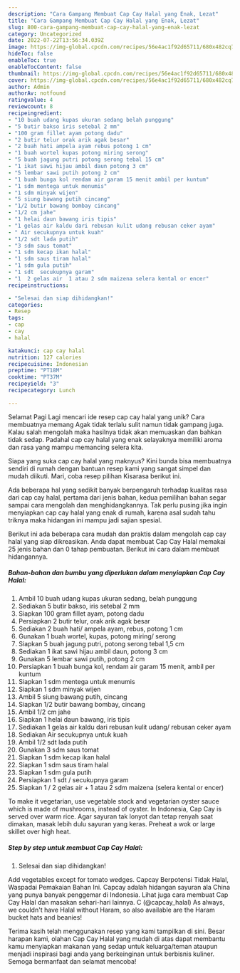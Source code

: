 ```yaml
---
description: "Cara Gampang Membuat Cap Cay Halal yang Enak, Lezat"
title: "Cara Gampang Membuat Cap Cay Halal yang Enak, Lezat"
slug: 800-cara-gampang-membuat-cap-cay-halal-yang-enak-lezat
category: Uncategorized
date: 2022-07-22T13:56:34.039Z
image: https://img-global.cpcdn.com/recipes/56e4ac1f92d65711/680x482cq70/cap-cay-halal-foto-resep-utama.jpg
hideToc: false
enableToc: true
enableTocContent: false
thumbnail: https://img-global.cpcdn.com/recipes/56e4ac1f92d65711/680x482cq70/cap-cay-halal-foto-resep-utama.jpg
cover: https://img-global.cpcdn.com/recipes/56e4ac1f92d65711/680x482cq70/cap-cay-halal-foto-resep-utama.jpg
author: Admin
authorAv: notfound
ratingvalue: 4
reviewcount: 8
recipeingredient:
- "10 buah udang kupas ukuran sedang belah punggung"
- "5 butir bakso iris setebal 2 mm"
- "100 gram fillet ayam potong dadu"
- "2 butir telur orak arik agak besar"
- "2 buah hati ampela ayam rebus potong 1 cm"
- "1 buah wortel kupas potong miring serong"
- "5 buah jagung putri potong serong tebal 15 cm"
- "1 ikat sawi hijau ambil daun potong 3 cm"
- "5 lembar sawi putih potong 2 cm"
- "1 buah bunga kol rendam air garam 15 menit ambil per kuntum"
- "1 sdm mentega untuk menumis"
- "1 sdm minyak wijen"
- "5 siung bawang putih cincang"
- "1/2 butir bawang bombay cincang"
- "1/2 cm jahe"
- "1 helai daun bawang iris tipis"
- "1 gelas air kaldu dari rebusan kulit udang rebusan ceker ayam"
- " Air secukupnya untuk kuah"
- "1/2 sdt lada putih"
- "3 sdm saus tomat"
- "1 sdm kecap ikan halal"
- "1 sdm saus tiram halal"
- "1 sdm gula putih"
- "1 sdt  secukupnya garam"
- "1  2 gelas air  1 atau 2 sdm maizena selera kental or encer"
recipeinstructions:

- "Selesai dan siap dihidangkan!"
categories:
- Resep
tags:
- cap
- cay
- halal

katakunci: cap cay halal 
nutrition: 127 calories
recipecuisine: Indonesian
preptime: "PT18M"
cooktime: "PT37M"
recipeyield: "3"
recipecategory: Lunch

---
```



Selamat Pagi Lagi mencari ide resep cap cay halal yang unik? Cara membuatnya memang Agak tidak terlalu sulit namun tidak gampang juga. Kalau salah mengolah maka hasilnya tidak akan memuaskan dan bahkan tidak sedap. Padahal cap cay halal yang enak selayaknya memiliki aroma dan rasa yang mampu memancing selera kita.


Siapa yang suka cap cay halal yang maknyus? Kini bunda bisa membuatnya sendiri di rumah dengan bantuan resep kami yang sangat simpel dan mudah diikuti. Mari, coba resep pilihan Kisarasa berikut ini.

Ada beberapa hal yang sedikit banyak berpengaruh terhadap kualitas rasa dari cap cay halal, pertama dari jenis bahan, kedua pemilihan bahan segar sampai cara mengolah dan menghidangkannya. Tak perlu pusing jika ingin menyiapkan cap cay halal yang enak di rumah, karena asal sudah tahu triknya maka hidangan ini mampu jadi sajian spesial.


Berikut ini ada beberapa cara mudah dan praktis dalam mengolah cap cay halal yang siap dikreasikan. Anda dapat membuat Cap Cay Halal memakai 25 jenis bahan dan 0 tahap pembuatan. Berikut ini cara dalam membuat hidangannya.

<!--inarticleads1-->

##### Bahan-bahan dan bumbu yang diperlukan dalam menyiapkan Cap Cay Halal:

1. Ambil 10 buah udang kupas ukuran sedang, belah punggung
1. Sediakan 5 butir bakso, iris setebal 2 mm
1. Siapkan 100 gram fillet ayam, potong dadu
1. Persiapkan 2 butir telur, orak arik agak besar
1. Sediakan 2 buah hati/ ampela ayam, rebus, potong 1 cm
1. Gunakan 1 buah wortel, kupas, potong miring/ serong
1. Siapkan 5 buah jagung putri, potong serong tebal 1,5 cm
1. Sediakan 1 ikat sawi hijau ambil daun, potong 3 cm
1. Gunakan 5 lembar sawi putih, potong 2 cm
1. Persiapkan 1 buah bunga kol, rendam air garam 15 menit, ambil per kuntum
1. Siapkan 1 sdm mentega untuk menumis
1. Siapkan 1 sdm minyak wijen
1. Ambil 5 siung bawang putih, cincang
1. Siapkan 1/2 butir bawang bombay, cincang
1. Ambil 1/2 cm jahe
1. Siapkan 1 helai daun bawang, iris tipis
1. Sediakan 1 gelas air kaldu dari rebusan kulit udang/ rebusan ceker ayam
1. Sediakan  Air secukupnya untuk kuah
1. Ambil 1/2 sdt lada putih
1. Gunakan 3 sdm saus tomat
1. Siapkan 1 sdm kecap ikan halal
1. Siapkan 1 sdm saus tiram halal
1. Siapkan 1 sdm gula putih
1. Persiapkan 1 sdt / secukupnya garam
1. Siapkan 1 / 2 gelas air + 1 atau 2 sdm maizena (selera kental or encer)


To make it vegetarian, use vegetable stock and vegetarian oyster sauce which is made of mushrooms, instead of oyster. In Indonesia, Cap Cay is served over warm rice. Agar sayuran tak lonyot dan tetap renyah saat dimakan, masak lebih dulu sayuran yang keras. Preheat a wok or large skillet over high heat. 

<!--inarticleads2-->

##### Step by step untuk membuat Cap Cay Halal:


1. Selesai dan siap dihidangkan!

Add vegetables except for tomato wedges. Capcay Berpotensi Tidak Halal, Waspadai Pemakaian Bahan Ini. Capcay adalah hidangan sayuran ala China yang punya banyak penggemar di Indonesia. Lihat juga cara membuat Cap Cay Halal dan masakan sehari-hari lainnya. C (@capcay_halal) As always, we couldn&#39;t have Halal without Haram, so also available are the Haram bucket hats and beanies! 

Terima kasih telah menggunakan resep yang kami tampilkan di sini. Besar harapan kami, olahan Cap Cay Halal yang mudah di atas dapat membantu kamu menyiapkan makanan yang sedap untuk keluarga/teman ataupun menjadi inspirasi bagi anda yang berkeinginan untuk berbisnis kuliner. Semoga bermanfaat dan selamat mencoba!
